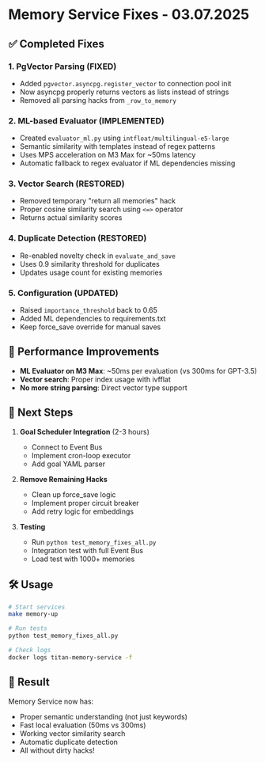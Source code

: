 # Memory Service Fixes - 03.07.2025

## ✅ Completed Fixes

### 1. **PgVector Parsing** (FIXED)
- Added `pgvector.asyncpg.register_vector` to connection pool init
- Now asyncpg properly returns vectors as lists instead of strings
- Removed all parsing hacks from `_row_to_memory`

### 2. **ML-based Evaluator** (IMPLEMENTED)
- Created `evaluator_ml.py` using `intfloat/multilingual-e5-large`
- Semantic similarity with templates instead of regex patterns
- Uses MPS acceleration on M3 Max for ~50ms latency
- Automatic fallback to regex evaluator if ML dependencies missing

### 3. **Vector Search** (RESTORED)
- Removed temporary "return all memories" hack
- Proper cosine similarity search using `<=>` operator
- Returns actual similarity scores

### 4. **Duplicate Detection** (RESTORED)
- Re-enabled novelty check in `evaluate_and_save`
- Uses 0.9 similarity threshold for duplicates
- Updates usage count for existing memories

### 5. **Configuration** (UPDATED)
- Raised `importance_threshold` back to 0.65
- Added ML dependencies to requirements.txt
- Keep force_save override for manual saves

## 🚀 Performance Improvements

- **ML Evaluator on M3 Max**: ~50ms per evaluation (vs 300ms for GPT-3.5)
- **Vector search**: Proper index usage with ivfflat
- **No more string parsing**: Direct vector type support

## 📝 Next Steps

1. **Goal Scheduler Integration** (2-3 hours)
   - Connect to Event Bus
   - Implement cron-loop executor
   - Add goal YAML parser

2. **Remove Remaining Hacks**
   - Clean up force_save logic
   - Implement proper circuit breaker
   - Add retry logic for embeddings

3. **Testing**
   - Run `python test_memory_fixes_all.py`
   - Integration test with full Event Bus
   - Load test with 1000+ memories

## 🛠️ Usage

```bash
# Start services
make memory-up

# Run tests
python test_memory_fixes_all.py

# Check logs
docker logs titan-memory-service -f
```

## 🎯 Result

Memory Service now has:
- Proper semantic understanding (not just keywords)
- Fast local evaluation (50ms vs 300ms)
- Working vector similarity search
- Automatic duplicate detection
- All without dirty hacks!
